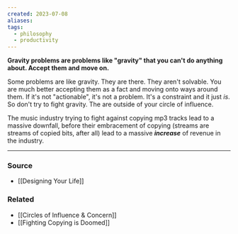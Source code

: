 ```yaml
---
created: 2023-07-08
aliases: 
tags:
  - philosophy
  - productivity
---
```

**Gravity problems are problems like "gravity" that you can't do anything about. Accept them and move on.**

Some problems are like gravity. They are there. They aren't solvable. You are much better accepting them as a fact and moving onto ways around them. If it's not "actionable", it's not a problem. It's a constraint and it just *is*. So don't try to fight gravity. The are outside of your circle of influence. 

The music industry trying to fight against copying mp3 tracks lead to a massive downfall, before their embracement of copying (streams are streams of copied bits, after all) lead to a massive *********increase********* of revenue in the industry.

---

### Source
- [[Designing Your Life]]

### Related
- [[Circles of Influence & Concern]] 
- [[Fighting Copying is Doomed]]